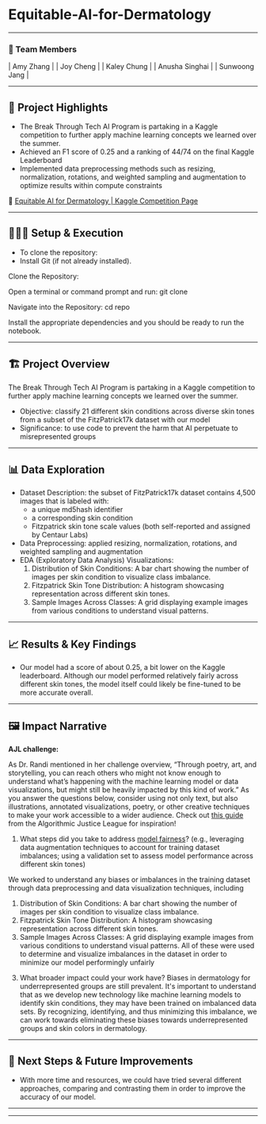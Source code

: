 # Equitable-AI-for-Dermatology

---

### **👥 Team Members**

| Amy Zhang | 
| Joy Cheng |
| Kaley Chung |
| Anusha Singhai |
| Sunwoong Jang |

---

## **🎯 Project Highlights**

* The Break Through Tech AI Program is partaking in a Kaggle competition to further apply machine learning concepts we learned over the summer.
* Achieved an F1 score of 0.25 and a ranking of 44/74 on the final Kaggle Leaderboard
* Implemented data preprocessing methods such as resizing, normalization, rotations, and weighted sampling and augmentation to optimize results within compute constraints

🔗 [Equitable AI for Dermatology | Kaggle Competition Page](https://www.kaggle.com/competitions/bttai-ajl-2025/overview)

---

## **👩🏽‍💻 Setup & Execution**


* To clone the repository:
* Install Git (if not already installed).

Clone the Repository:

Open a terminal or command prompt and run:
git clone <repository-url>

Navigate into the Repository:
cd repo

Install the appropriate dependencies and you should be ready to run the notebook.

---

## **🏗️ Project Overview**

The Break Through Tech AI Program is partaking in a Kaggle competition to further apply machine learning concepts we learned over the summer. 
- Objective: classify 21 different skin conditions across diverse skin tones from a subset of the FitzPatrick17k dataset with our model
- Significance: to use code to prevent the harm that AI perpetuate to misrepresented groups

---

## **📊 Data Exploration**

- Dataset Description: the subset of FitzPatrick17k dataset contains 4,500 images that is labeled with:
  - a unique md5hash identifier
  - a corresponding skin condition
  - Fitzpatrick skin tone scale values (both self-reported and assigned by Centaur Labs)
- Data Preprocessing: applied resizing, normalization, rotations, and weighted sampling and augmentation
- EDA (Exploratory Data Analysis) Visualizations:
  1) Distribution of Skin Conditions: A bar chart showing the number of images per skin condition to visualize class imbalance.
  2) Fitzpatrick Skin Tone Distribution: A histogram showcasing representation across different skin tones.
  3) Sample Images Across Classes: A grid displaying example images from various conditions to understand visual patterns.

---

## **📈 Results & Key Findings**

* Our model had a score of about 0.25, a bit lower on the Kaggle leaderboard. Although our model performed relatively fairly across different skin tones, the model itself could likely be fine-tuned to be more accurate overall. 

---

## **🖼️ Impact Narrative**

**AJL challenge:**

As Dr. Randi mentioned in her challenge overview, “Through poetry, art, and storytelling, you can reach others who might not know enough to understand what’s happening with the machine learning model or data visualizations, but might still be heavily impacted by this kind of work.”
As you answer the questions below, consider using not only text, but also illustrations, annotated visualizations, poetry, or other creative techniques to make your work accessible to a wider audience.
Check out [this guide](https://drive.google.com/file/d/1kYKaVNR\_l7Abx2kebs3AdDi6TlPviC3q/view) from the Algorithmic Justice League for inspiration!

1. What steps did you take to address [model fairness](https://haas.berkeley.edu/wp-content/uploads/What-is-fairness_-EGAL2.pdf)? (e.g., leveraging data augmentation techniques to account for training dataset imbalances; using a validation set to assess model performance across different skin tones)

We worked to understand any biases or imbalances in the training dataset through data preprocessing and data visualization techniques, including   
  1) Distribution of Skin Conditions: A bar chart showing the number of images per skin condition to visualize class imbalance.
  2) Fitzpatrick Skin Tone Distribution: A histogram showcasing representation across different skin tones.
  3) Sample Images Across Classes: A grid displaying example images from various conditions to understand visual patterns.
All of these were used to determine and visualize imbalances in the dataset in order to minimize our model performingly unfairly 
3. What broader impact could your work have?
Biases in dermatology for underrepresented groups are still prevalent. It's important to understand that as we develop new technology like machine learning models to identify skin conditions, they may have been trained on imbalanced data sets. By recognizing, identifying, and thus minimizing this imbalance, we can work towards eliminating these biases towards underrepresented groups and skin colors in dermatology.

---

## **🚀 Next Steps & Future Improvements**

* With more time and resources, we could have tried several different approaches, comparing and contrasting them in order to improve the accuracy of our model.

---

---

